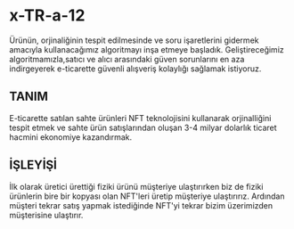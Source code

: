 # x-TR-a-12

Ürünün, orjinaliğinin tespit edilmesinde ve soru işaretlerini gidermek amacıyla kullanacağımız algoritmayı inşa etmeye başladık. Geliştireceğimiz algoritmamızla,satıcı ve alıcı arasındaki güven sorunlarını en aza indirgeyerek e-ticarette güvenli alışveriş kolaylığı sağlamak istiyoruz.

## TANIM

E-ticarette satılan sahte ürünleri NFT teknolojisini kullanarak orjinalliğini tespit etmek ve sahte ürün satışlarından oluşan 3-4 milyar dolarlık ticaret hacmini ekonomiye kazandırmak.

## İŞLEYİŞİ

İlk olarak üretici ürettiği fiziki ürünü müşteriye ulaştırırken biz de fiziki ürünlerin bire bir kopyası olan NFT'leri üretip müşteriye ulaştırırız. Ardından müşteri tekrar satış yapmak istediğinde NFT'yi tekrar bizim üzerimizden müşterisine ulaştırır.
